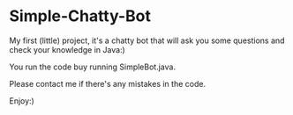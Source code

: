 # Simple-Chatty-Bot
My first (little) project, it's a chatty bot that will ask you some questions and check your knowledge in Java:)

You run the code buy running SimpleBot.java.

Please contact me if there's any mistakes in the code.

Enjoy:)
